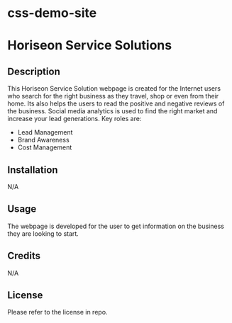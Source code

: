 # css-demo-site
# Horiseon Service Solutions

## Description

This Horiseon Service Solution webpage is created for the Internet users who search for the right business as they travel, shop or even from their home. Its also helps the users to read the positive and negative reviews of the business. Social media analytics is used to find the right market and increase your lead generations. Key roles are:

* Lead Management
* Brand Awareness
* Cost Management

## Installation

N/A

## Usage
The webpage is developed for the user to get information on the business they are looking to start.

## Credits

N/A

## License

Please refer to the license in repo.

